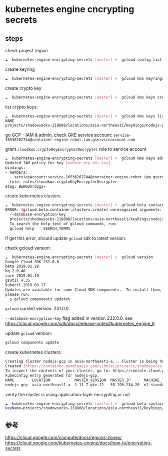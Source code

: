 # kubernetes engine cncrypting secrets

## steps

check project region

```bash
☁  kubernetes-engine-encrypting-secrets [master] ⚡  gcloud config list
```

create keyring

```bash
☁  kubernetes-engine-encrypting-secrets [master] ⚡  gcloud kms keyrings create nodejs-gcp-k8s --location asia-northeast1 --project shadowsocks-218808
```

create crypto key

```bash
☁  kubernetes-engine-encrypting-secrets [master] ⚡  gcloud kms keys create nodeje-gcp-k8s-key --location asia-northeast1 --keyring nodejs-gcp-k8s --purpose encryption --project shadowsocks-218808
```

list crypto keys:

```bash
☁  kubernetes-engine-encrypting-secrets [master] ⚡  gcloud kms keys list --location=asia-northeast1 --keyring=nodejs-gcp-k8s
NAME                                                                                                         PURPOSE          LABELS  PRIMARY_ID  PRIMARY_STATE
projects/shadowsocks-218808/locations/asia-northeast1/keyRings/nodejs-gcp-k8s/cryptoKeys/nodeje-gcp-k8s-key  ENCRYPT_DECRYPT          1           ENABLED
```

go GCP - IAM & admin, check GKE service account: `service-16536262744@container-engine-robot.iam.gserviceaccount.com`

grant `cloudkms.cryptoKeyEncrypterDecrypter` role to service account

```bash
☁  kubernetes-engine-encrypting-secrets [master] ⚡  gcloud kms keys add-iam-policy-binding nodeje-gcp-k8s-key --location asia-northeast1 --keyring nodejs-gcp-k8s --member serviceAccount:service-16536262744@container-engine-robot.iam.gserviceaccount.com --role roles/cloudkms.cryptoKeyEncrypterDecrypter --project shadowsocks-218808
Updated IAM policy for key [nodeje-gcp-k8s-key].
bindings:
- members:
  - serviceAccount:service-16536262744@container-engine-robot.iam.gserviceaccount.com
  role: roles/cloudkms.cryptoKeyEncrypterDecrypter
etag: BwWGUhrd2gI=
```

create kubernetes clusters

```bash
☁  kubernetes-engine-encrypting-secrets [master] ⚡  gcloud beta container clusters create nodejs-gcp --zone asia-northeast1-a --database-encryption-key projects/shadowsocks-218808/locations/asia-northeast1/keyRings/nodejs-gcp-k8s/cryptoKeys/nodeje-gcp-k8s-key --project shadowsocks-218808
ERROR: (gcloud.beta.container.clusters.create) unrecognized arguments:
  --database-encryption-key
  projects/shadowsocks-218808/locations/asia-northeast1/keyRings/nodejs-gcp-k8s/cryptoKeys/nodeje-gcp-k8s-key
  To search the help text of gcloud commands, run:
  gcloud help -- SEARCH_TERMS
```

If get this error, should update `gcloud` sdk to latest version.

check gcloud version:

```bash
☁  kubernetes-engine-encrypting-secrets [master] ⚡  gcloud version
Google Cloud SDK 231.0.0
beta 2019.01.19
bq 2.0.40
core 2019.01.19
gsutil 4.35
kubectl 2018.09.17
Updates are available for some Cloud SDK components.  To install them,
please run:
  $ gcloud components update%
```

`gcloud` current version: 231.0.0

`--database-encryption-key` flag added in version 232.0.0. see https://cloud.google.com/sdk/docs/release-notes#kubernetes_engine_6

update `gcloud` version:

```bash
gcloud components update
```

create kubernetes clusters:

```bash
Creating cluster nodejs-gcp in asia-northeast1-a... Cluster is being health-checked (master is healthy)...done.
Created [https://container.googleapis.com/v1beta1/projects/shadowsocks-218808/zones/asia-northeast1-a/clusters/nodejs-gcp].
To inspect the contents of your cluster, go to: https://console.cloud.google.com/kubernetes/workload_/gcloud/asia-northeast1-a/nodejs-gcp?project=shadowsocks-218808
kubeconfig entry generated for nodejs-gcp.
NAME        LOCATION           MASTER_VERSION  MASTER_IP      MACHINE_TYPE   NODE_VERSION   NUM_NODES  STATUS
nodejs-gcp  asia-northeast1-a  1.11.7-gke.12   35.190.234.20  n1-standard-1  1.11.7-gke.12  3          RUNNING
```

verify the cluster is using application-layer encrypting or not

```bash
☁  kubernetes-engine-encrypting-secrets [master] ⚡  gcloud beta container clusters describe nodejs-gcp --zone asia-northeast1-a --format 'value(databaseEncryption)' --project shadowsocks-218808
keyName=projects/shadowsocks-218808/locations/asia-northeast1/keyRings/nodejs-gcp-k8s/cryptoKeys/nodeje-gcp-k8s-key;state=ENCRYPTED
```

## 参考

https://cloud.google.com/compute/docs/regions-zones/
https://cloud.google.com/kubernetes-engine/docs/how-to/encrypting-secrets
